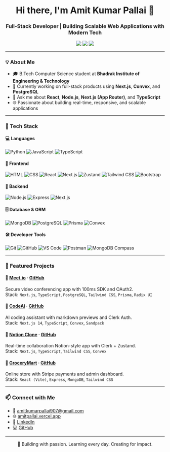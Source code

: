 <h1 align="center">Hi there, I'm Amit Kumar Pallai 👋</h1>
<h3 align="center">Full-Stack Developer | Building Scalable Web Applications with Modern Tech</h3>

<p align="center">
  <a href="https://amitpallai.vercel.app" target="_blank"><img src="https://img.shields.io/badge/Portfolio-%23000000.svg?&style=for-the-badge&logo=vercel&logoColor=white" /></a>
  <a href="https://www.linkedin.com/in/amit-kumar-pallai-61a86025a" target="_blank"><img src="https://img.shields.io/badge/LinkedIn-%230077B5.svg?&style=for-the-badge&logo=linkedin&logoColor=white" /></a>
  <a href="https://github.com/Amitpallai" target="_blank"><img src="https://img.shields.io/badge/GitHub-%23121011.svg?&style=for-the-badge&logo=github&logoColor=white" /></a>
</p>

---

### 💡 About Me

- 🎓 B.Tech Computer Science student at **Bhadrak Institute of Engineering & Technology**
- 🔭 Currently working on full-stack products using **Next.js**, **Convex**, and **PostgreSQL**
- 💬 Ask me about **React**, **Node.js**, **Next.js (App Router)**, and **TypeScript**
- 🌐 Passionate about building real-time, responsive, and scalable applications

---

### 🚀 Tech Stack

#### 💻 Languages
![Python](https://img.shields.io/badge/Python-3776AB?style=flat-square&logo=python&logoColor=white)
![JavaScript](https://img.shields.io/badge/JavaScript-F7DF1E?style=flat-square&logo=javascript&logoColor=black)
![TypeScript](https://img.shields.io/badge/TypeScript-3178C6?style=flat-square&logo=typescript&logoColor=white)

#### 🎨 Frontend
![HTML](https://img.shields.io/badge/HTML5-E34F26?style=flat-square&logo=html5&logoColor=white)
![CSS](https://img.shields.io/badge/CSS3-1572B6?style=flat-square&logo=css3&logoColor=white)
![React](https://img.shields.io/badge/React-61DAFB?style=flat-square&logo=react&logoColor=black)
![Next.js](https://img.shields.io/badge/Next.js-000?style=flat-square&logo=nextdotjs&logoColor=white)
![Zustand](https://img.shields.io/badge/Zustand-000?style=flat-square)
![Tailwind CSS](https://img.shields.io/badge/TailwindCSS-38B2AC?style=flat-square&logo=tailwind-css&logoColor=white)
![Bootstrap](https://img.shields.io/badge/Bootstrap-7952B3?style=flat-square&logo=bootstrap&logoColor=white)

#### 🧠 Backend
![Node.js](https://img.shields.io/badge/Node.js-339933?style=flat-square&logo=node.js&logoColor=white)
![Express](https://img.shields.io/badge/Express.js-000?style=flat-square&logo=express&logoColor=white)
![Next.js](https://img.shields.io/badge/Next.js-000?style=flat-square&logo=nextdotjs&logoColor=white)

#### 🗄️ Database & ORM
![MongoDB](https://img.shields.io/badge/MongoDB-47A248?style=flat-square&logo=mongodb&logoColor=white)
![PostgreSQL](https://img.shields.io/badge/PostgreSQL-336791?style=flat-square&logo=postgresql&logoColor=white)
![Prisma](https://img.shields.io/badge/Prisma-2D3748?style=flat-square&logo=prisma&logoColor=white)
![Convex](https://img.shields.io/badge/Convex-000?style=flat-square)

#### 🛠️ Developer Tools
![Git](https://img.shields.io/badge/Git-F05032?style=flat-square&logo=git&logoColor=white)
![GitHub](https://img.shields.io/badge/GitHub-181717?style=flat-square&logo=github&logoColor=white)
![VS Code](https://img.shields.io/badge/VS_Code-007ACC?style=flat-square&logo=visual-studio-code&logoColor=white)
![Postman](https://img.shields.io/badge/Postman-FF6C37?style=flat-square&logo=postman&logoColor=white)
![MongoDB Compass](https://img.shields.io/badge/MongoDB_Compass-01EC64?style=flat-square)

---

### 🧩 Featured Projects

#### 🔗 [Meet.io](https://meet-io-six.vercel.app) · [GitHub](https://github.com/Amitpallai/meet.io)  
Secure video conferencing app with 100ms SDK and OAuth2.  
Stack: `Next.js`, `TypeScript`, `PostgreSQL`, `Tailwind CSS`, `Prisma`, `Radix UI`

#### 🤖 [CodeAi](https://code-ai-silk.vercel.app) · [GitHub](https://github.com/Amitpallai/CodeAi)  
AI coding assistant with markdown previews and Clerk Auth.  
Stack: `Next.js 14`, `TypeScript`, `Convex`, `Sandpack`

#### 🧠 [Notion Clone](https://notion-alpha-ten.vercel.app) · [GitHub](https://github.com/Amitpallai/notion)  
Real-time collaboration Notion-style app with Clerk + Zustand.  
Stack: `Next.js`, `TypeScript`, `Tailwind CSS`, `Convex`

#### 🛒 [GroceryMart](https://grocery-mart-npj4.vercel.app) · [GitHub](https://github.com/Amit6841/Grocery-Mart)  
Online store with Stripe payments and admin dashboard.  
Stack: `React (Vite)`, `Express`, `MongoDB`, `Tailwind CSS`

---

### 📫 Connect with Me

- 📧 [amitkumarpallai907@gmail.com](mailto:amitkumarpallai907@gmail.com)  
- 🌐 [amitpallai.vercel.app](https://amitpallai.vercel.app)  
- 💼 [LinkedIn](https://www.linkedin.com/in/amit-kumar-pallai-61a86025a)  
- 💻 [GitHub](https://github.com/Amitpallai)

---

<p align="center">🚀 Building with passion. Learning every day. Creating for impact.</p>
